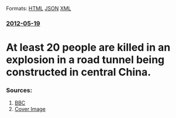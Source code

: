 
Formats: [HTML](/news/2012/05/19/at-least-20-people-are-killed-in-an-explosion-in-a-road-tunnel-being-constructed-in-central-china.html)  [JSON](/news/2012/05/19/at-least-20-people-are-killed-in-an-explosion-in-a-road-tunnel-being-constructed-in-central-china.json)  [XML](/news/2012/05/19/at-least-20-people-are-killed-in-an-explosion-in-a-road-tunnel-being-constructed-in-central-china.xml)  

### [2012-05-19](/news/2012/05/19/index.md)

##### 
# At least 20 people are killed in an explosion in a road tunnel being constructed in central China. 




### Sources:

1. [BBC](http://www.bbc.co.uk/news/world-asia-china-18130548)
1. [Cover Image](http://ichef.bbci.co.uk/news/1024/media/images/60346000/gif/_60346507_china_hunan_0512.gif)
